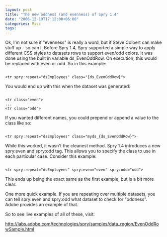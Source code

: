 ```yaml
---
layout: post
title: "The new oddness (and evenness) of Spry 1.4"
date: "2006-12-19T17:12:00+06:00"
categories: Misc 
tags: 
---
```


Ok, I'm not sure if "evenness" is really a word, but if Steve Colbert can make stuff up - so can I. Before Spry 1.4, Spry supported a simple way to apply different CSS styles to datasets rows to support even/odd colors. It was done using the built in variable ds_EvenOddRow. On execution, this would be replaced with even or odd. So in this example:

<code>
&lt;tr spry:repeat="dsEmployees" class="{ds_EvenOddRow}"&gt;
</code>

You would end up with this when the dataset was generated:

<code>
&lt;tr class="even"&gt;
...
&lt;tr class="odd"&gt;
</code>

If you wanted different names, you could prepend or append a value to the class like so:

<code>
&lt;tr spry:repeat="dsEmployees" class="myds_{ds_EvenOddRow}"&gt;
</code>

While this worked, it wasn't the cleanest method. Spry 1.4 introduces a new spry:even and spry:odd tag. This allows you to specify the class to use in each particular case. Consider this example:

<code>
&lt;tr spry:repeat="dsEmployees" spry:even="even" spry:odd="odd"&gt;
</code>

This ends up being the exact same as the first example, but is a bit more clear. 

One more quick example. If you are repeating over multiple datasets, you can tell spry:even and spry:odd what dataset to check for "oddness". Adobe provides an example of that. 

So to see live examples of all of these, visit: 

<a href="http://labs.adobe.com/technologies/spry/samples/data_region/EvenOddRowSample.html">http://labs.adobe.com/technologies/spry/samples/data_region/EvenOddRowSample.html</a>